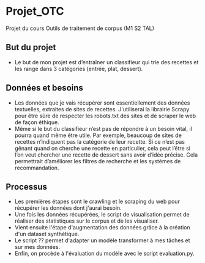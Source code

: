 # Projet_OTC
Projet du cours Outils de traitement de corpus (M1 S2 TAL)

## But du projet
- Le but de mon projet est d’entraîner un classifieur qui trie des recettes et les range dans 3 catégories (entrée, plat, dessert).

## Données et besoins
- Les données que je vais récupérer sont essentiellement des données textuelles, extraites de sites de recettes. J'utiliserai la librairie Scrapy pour être sûre de respecter les robots.txt des sites et de scraper le web de façon éthique. 
- Même si le but du classifieur n’est pas de répondre à un besoin vital, il pourra quand même être utile. Par exemple, beaucoup de sites de recettes n’indiquent pas la catégorie de leur recette. Si ce n’est pas gênant quand on cherche une recette en particulier, cela peut l’être si l’on veut chercher une recette de dessert sans avoir d’idée précise. Cela permettrait d’améliorer les filtres de recherche et les systèmes de recommandation.

## Processus
- Les premières étapes sont le crawling et le scraping du web pour récupérer les données dont j'aurai besoin.
- Une fois les données récupérées, le script de visualisation permet de réaliser des statistiques sur le corpus et de les visualiser.
- Vient ensuite l'étape d'augmentation des données grâce à la création d'un dataset synthétique.
- Le script ?? permet d'adapter un modèle transformer à mes tâches et sur mes données.
- Enfin, on procède à l'évaluation du modèle avec le script evaluation.py.
